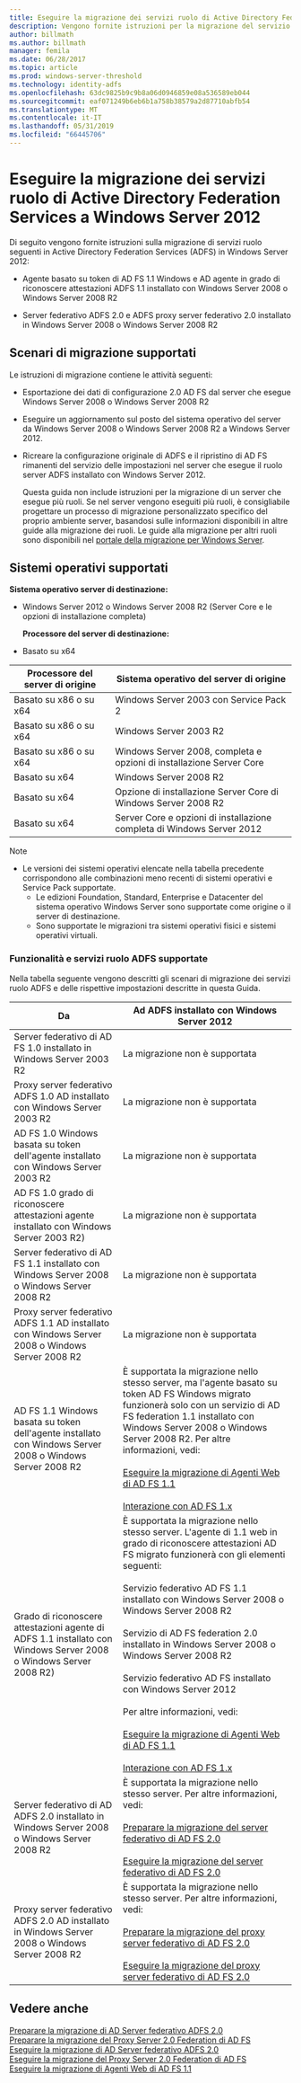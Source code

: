 ```yaml
---
title: Eseguire la migrazione dei servizi ruolo di Active Directory Federation Services a Windows Server 2012
description: Vengono fornite istruzioni per la migrazione del servizio AD FS in Windows Server 2012.
author: billmath
ms.author: billmath
manager: femila
ms.date: 06/28/2017
ms.topic: article
ms.prod: windows-server-threshold
ms.technology: identity-adfs
ms.openlocfilehash: 63dc9825b9c9b8a06d0946859e08a536589eb044
ms.sourcegitcommit: eaf071249b6eb6b1a758b38579a2d87710abfb54
ms.translationtype: MT
ms.contentlocale: it-IT
ms.lasthandoff: 05/31/2019
ms.locfileid: "66445706"
---
```

# <a name="migrate-active-directory-federation-services-role-services-to-windows-server-2012"></a>Eseguire la migrazione dei servizi ruolo di Active Directory Federation Services a Windows Server 2012

Di seguito vengono fornite istruzioni sulla migrazione di servizi ruolo seguenti in Active Directory Federation Services (ADFS) in Windows Server 2012:  
  
-   Agente basato su token di AD FS 1.1 Windows e AD agente in grado di riconoscere attestazioni ADFS 1.1 installato con Windows Server 2008 o Windows Server 2008 R2  
  
-   Server federativo ADFS 2.0 e ADFS proxy server federativo 2.0 installato in Windows Server 2008 o Windows Server 2008 R2    
  
## <a name="supported-migration-scenarios"></a>Scenari di migrazione supportati  
 Le istruzioni di migrazione contiene le attività seguenti:  
  
- Esportazione dei dati di configurazione 2.0 AD FS dal server che esegue Windows Server 2008 o Windows Server 2008 R2  
  
- Eseguire un aggiornamento sul posto del sistema operativo del server da Windows Server 2008 o Windows Server 2008 R2 a Windows Server 2012.
  
- Ricreare la configurazione originale di ADFS e il ripristino di AD FS rimanenti del servizio delle impostazioni nel server che esegue il ruolo server ADFS installato con Windows Server 2012.  
  
  Questa guida non include istruzioni per la migrazione di un server che esegue più ruoli. Se nel server vengono eseguiti più ruoli, è consigliabile progettare un processo di migrazione personalizzato specifico del proprio ambiente server, basandosi sulle informazioni disponibili in altre guide alla migrazione dei ruoli. Le guide alla migrazione per altri ruoli sono disponibili nel [portale della migrazione per Windows Server](https://go.microsoft.com/fwlink/?LinkId=247608).  
  
## <a name="supported-operating-systems"></a>Sistemi operativi supportati  
 **Sistema operativo server di destinazione:**  
  

- Windows Server 2012 o Windows Server 2008 R2 (Server Core e le opzioni di installazione completa)  
  
  **Processore del server di destinazione:**  
  

- Basato su x64  
  
|Processore del server di origine|Sistema operativo del server di origine|  
|-----|-----|  
|Basato su x86 o su x64|Windows Server 2003 con Service Pack 2|  
|Basato su x86 o su x64|Windows Server 2003 R2|  
|Basato su x86 o su x64|Windows Server 2008, completa e opzioni di installazione Server Core|  
|Basato su x64|Windows Server 2008 R2|  
|Basato su x64|Opzione di installazione Server Core di Windows Server 2008 R2|  
|Basato su x64|Server Core e opzioni di installazione completa di Windows Server 2012|  
  
> [!NOTE]
> - Le versioni dei sistemi operativi elencate nella tabella precedente corrispondono alle combinazioni meno recenti di sistemi operativi e Service Pack supportate.  
>   -   Le edizioni Foundation, Standard, Enterprise e Datacenter del sistema operativo Windows Server sono supportate come origine o il server di destinazione.  
>   -   Sono supportate le migrazioni tra sistemi operativi fisici e sistemi operativi virtuali.  
  
### <a name="supported-ad-fs-role-services-and-features"></a>Funzionalità e servizi ruolo ADFS supportate  
 Nella tabella seguente vengono descritti gli scenari di migrazione dei servizi ruolo ADFS e delle rispettive impostazioni descritte in questa Guida.  
  
|Da|Ad ADFS installato con Windows Server 2012|  
|----------|-----|  
|Server federativo di AD FS 1.0 installato in Windows Server 2003 R2|La migrazione non è supportata|  
|Proxy server federativo ADFS 1.0 AD installato con Windows Server 2003 R2|La migrazione non è supportata|  
|AD FS 1.0 Windows basata su token dell'agente installato con Windows Server 2003 R2|La migrazione non è supportata|  
|AD FS 1.0 grado di riconoscere attestazioni agente installato con Windows Server 2003 R2)|La migrazione non è supportata|  
|Server federativo di AD FS 1.1 installato con Windows Server 2008 o Windows Server 2008 R2|La migrazione non è supportata|  
|Proxy server federativo ADFS 1.1 AD installato con Windows Server 2008 o Windows Server 2008 R2|La migrazione non è supportata|  
|AD FS 1.1 Windows basata su token dell'agente installato con Windows Server 2008 o Windows Server 2008 R2|È supportata la migrazione nello stesso server, ma l'agente basato su token AD FS Windows migrato funzionerà solo con un servizio di AD FS federation 1.1 installato con Windows Server 2008 o Windows Server 2008 R2. Per altre informazioni, vedi:<br /><br /> [Eseguire la migrazione di Agenti Web di AD FS 1.1](migrate-the-ad-fs-web-agent.md)<br /><br /> [Interazione con AD FS 1.x](Interoperating-with-AD-FS-1.x.md)|  
|Grado di riconoscere attestazioni agente di ADFS 1.1 installato con Windows Server 2008 o Windows Server 2008 R2)|È supportata la migrazione nello stesso server. L'agente di 1.1 web in grado di riconoscere attestazioni AD FS migrato funzionerà con gli elementi seguenti:<br /><br /> Servizio federativo AD FS 1.1 installato con Windows Server 2008 o Windows Server 2008 R2<br /><br /> Servizio di AD FS federation 2.0 installato in Windows Server 2008 o Windows Server 2008 R2<br /><br /> Servizio federativo AD FS installato con Windows Server 2012<br /><br /> Per altre informazioni, vedi:<br /><br /> [Eseguire la migrazione di Agenti Web di AD FS 1.1](migrate-the-ad-fs-web-agent.md)<br /><br /> [Interazione con AD FS 1.x](Interoperating-with-AD-FS-1.x.md)|  
|Server federativo di AD ADFS 2.0 installato in Windows Server 2008 o Windows Server 2008 R2|È supportata la migrazione nello stesso server. Per altre informazioni, vedi:<br /><br /> [Preparare la migrazione del server federativo di AD FS 2.0](prepare-to-migrate-ad-fs-fed-server.md)<br /><br /> [Eseguire la migrazione del server federativo di AD FS 2.0](migrate-the-ad-fs-fed-server.md)|  
|Proxy server federativo ADFS 2.0 AD installato in Windows Server 2008 o Windows Server 2008 R2|È supportata la migrazione nello stesso server.  Per altre informazioni, vedi:<br /><br /> [Preparare la migrazione del proxy server federativo di AD FS 2.0](prepare-to-migrate-ad-fs-fed-proxy.md)<br /><br /> [Eseguire la migrazione del proxy server federativo di AD FS 2.0](migrate-the-ad-fs-2-fed-server-proxy.md)|  
  
## <a name="see-also"></a>Vedere anche  
 [Preparare la migrazione di AD Server federativo ADFS 2.0](prepare-to-migrate-ad-fs-fed-server.md)   
 [Preparare la migrazione del Proxy Server 2.0 Federation di AD FS](prepare-to-migrate-ad-fs-fed-proxy.md)   
 [Eseguire la migrazione di AD Server federativo ADFS 2.0](migrate-the-ad-fs-fed-server.md)   
 [Eseguire la migrazione del Proxy Server 2.0 Federation di AD FS](migrate-the-ad-fs-2-fed-server-proxy.md)   
 [Eseguire la migrazione di Agenti Web di AD FS 1.1](migrate-the-ad-fs-web-agent.md)